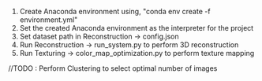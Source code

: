 1. Create Anaconda environment using, "conda env create -f environment.yml"
2. Set the created Anaconda environment as the interpreter for the project
3. Set dataset path in Reconstruction -> config.json
4. Run Reconstruction -> run_system.py to perform 3D reconstruction
5. Run Texturing -> color_map_optimization.py to perform texture mapping

//TODO : Perform Clustering to select optimal number of images